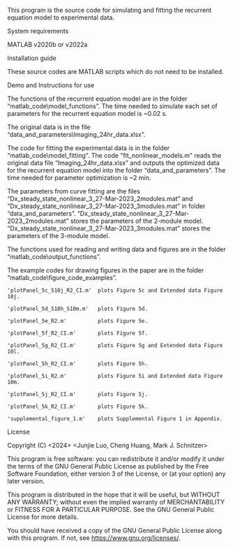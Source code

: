 This program is the source code for simulating and fitting the recurrent equation model to experimental data.

System requirements

  MATLAB v2020b or v2022a
  
Installation guide

  These source codes are MATLAB scripts which do not need to be installed. 

Demo and Instructions for use
  
  The functions of the recurrent equation model are in the folder “matlab_code\model_functions”. The time needed to simulate each set of parameters for the recurrent equation model is ~0.02 s.
  
  The original data is in the file “data_and_parameters\Imaging_24hr_data.xlsx”.
  
  The code for fitting the experimental data is in the folder “matlab_code\model_fitting”. The code "fit_nonlinear_models.m" reads the original data file “Imaging_24hr_data.xlsx” and outputs the optimized data for the recurrent equation model into the folder “data_and_parameters”. The time needed for parameter optimization is ~2 min. 
  
  The parameters from curve fitting are the files “Dx_steady_state_nonlinear_3_27-Mar-2023_2modules.mat” and “Dx_steady_state_nonlinear_3_27-Mar-2023_3modules.mat” in folder “data_and_parameters”. “Dx_steady_state_nonlinear_3_27-Mar-2023_2modules.mat” stores the parameters of the 2-module model. “Dx_steady_state_nonlinear_3_27-Mar-2023_3modules.mat” stores the parameters of the 3-module model. 
  
  The functions used for reading and writing data and figures are in the folder “matlab_code\output_functions”.
  
  The example codes for drawing figures in the paper are in the folder “matlab_code\figure_code_examples”. 
 
    'plotPanel_5c_S10j_R2_CI.m'  plots Figure 5c and Extended data Figure 10j.
    
    'plotPanel_5d_S10h_S10m.m'   plots Figure 5d.
    
    'plotPanel_5e_R2.m'          plots Figure 5e.
    
    'plotPanel_5f_R2_CI.m'       plots Figure 5f.
    
    'plotPanel_5g_R2_CI.m'       plots Figure 5g and Extended data Figure 10l.
    
    'plotPanel_5h_R2_CI.m'       plots Figure 5h.
    
    'plotPanel_5i_R2.m'          plots Figure 5i and Extended data Figure 10m.
    
    'plotPanel_5j_R2_CI.m'       plots Figure 5j.
    
    'plotPanel_5k_R2_CI.m'       plots Figure 5k.
    
    'supplemental_figure_1.m'    plots Supplemental Figure 1 in Appendix.

License
  
  Copyright (C) <2024>  <Junjie Luo, Cheng Huang, Mark J. Schnitzer>
  
  This program is free software: you can redistribute it and/or modify
  it under the terms of the GNU General Public License as published by
  the Free Software Foundation, either version 3 of the License, or
  (at your option) any later version.
  
  This program is distributed in the hope that it will be useful,
  but WITHOUT ANY WARRANTY; without even the implied warranty of
  MERCHANTABILITY or FITNESS FOR A PARTICULAR PURPOSE.  See the
  GNU General Public License for more details.
  
  You should have received a copy of the GNU General Public License
  along with this program.  If not, see <https://www.gnu.org/licenses/>.
  
